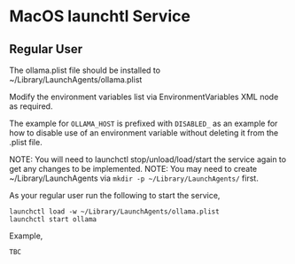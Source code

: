 # MacOS launchtl Service

## Regular User

The ollama.plist file should be installed to ~/Library/LaunchAgents/ollama.plist

Modify the environment variables list via EnvironmentVariables XML node as required.

The example for `OLLAMA_HOST` is prefixed with `DISABLED_` as an example for how to disable use of an environment variable without deleting it from the .plist file. 

NOTE: You will need to launchctl stop/unload/load/start the service again to get any changes to be implemented.
NOTE: You may need to create ~/Library/LaunchAgents via `mkdir -p ~/Library/LaunchAgents/` first.

As your regular user run the following to start the service,
```
launchctl load -w ~/Library/LaunchAgents/ollama.plist
launchctl start ollama
```

Example,
```
TBC
```

